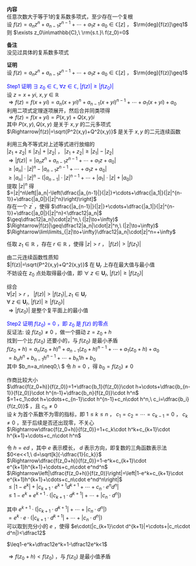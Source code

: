 **内容**  
任意次数大于等于1的复系数多项式，至少存在一个复根  
设 $f(z)=a_nz^n+a_{n-1}z^{n-1}+\cdots+a_1z+a_0\in\mathbb{C}[z]$ ， $\rm{deg}[f(z)]\geq1$   
则 $\exists z_0\in\mathbb{C},\ \rm{s.t.}\ f(z_0)=0$   
  
**备注**  
没见过具体的复系数多项式  
  
**证明**  
设 $f(z)=a_nz^n+a_{n-1}z^{n-1}+\cdots+a_1z+a_0\in\mathbb{C}[z]$ ， $\rm{deg}[f(z)]\geq1$   
  
<font color=blue>Step1 证明 $\exists\ z_0\in\mathbb{C},\ \forall z\in\mathbb{C},\ |f(z)|\geq|f(z_0)|$ </font>  
设 $z=x+yi,\ x,y\in\mathbb{R}$   
 $\Rightarrow f(z)=f(x+yi)=a_n(x+yi)^n+a_{n-1}(x+yi)^{n-1}+\cdots+a_1(x+yi)+a_0$   
利用二项式定理逐项展开，然后合并同类项得  
 $\Rightarrow f(z)=f(x+yi)=P(x,y)+Q(x,y)i$   
其中 $P(x,y),Q(x,y)$ 是关于 $x,y$ 的二元多项式  
 $\Rightarrow|f(z)|=\sqrt{P^2(x,y)+Q^2(x,y)}$ 是关于 $x,y$ 的二元连续函数  
  
利用三角不等式对上述等式进行放缩的  
 $|z_1+z_2|\leq|z_1|+|z_2|$ ， $|z_1+z_2|\geq|z_1|-|z_2|$   
 $\Rightarrow|f(z)|=|a_nz^n+a_{n-1}z^{n-1}+\cdots+a_1z+a_0|$   
 $\geq|a_n|\cdot|z|^n-|a_{n-1}z^{n-1}+\cdots+a_1z+a_0|$   
 $\geq|a_n|\cdot|z|^n-(|a_{n-1}|\cdot|z|^{n-1}+\cdots+|a_1|\cdot|z|+|a_0|)$   
提取 $|z|^n$ 得  
 $=|z|^n\left[|a_n|-\left(\dfrac{|a_{n-1}|}{|z|}+\cdots+\dfrac{|a_1|}{|z|^{n-1}}+\dfrac{|a_0|}{|z|^n}\right)\right]$   
存在一个 $z^\prime$ ，使得 $\dfrac{|a_{n-1}|}{|z|}+\cdots+\dfrac{|a_1|}{|z|^{n-1}}+\dfrac{|a_0|}{|z|^n}<\dfrac12|a_n|$   
 $\geq\dfrac12|a_n|\cdot|z|^n,\ (|z|\to+\infty)$   
 $\Rightarrow|f(z)|\geq\dfrac12|a_n|\cdot|z|^n,\ (|z|\to+\infty)$   
 $\Rightarrow\lim\limits_{|z|\to+\infty}\dfrac12|a_n|\cdot|z|^n=+\infty$   
  
任取 $z_1\in\mathbb{R}$ ，存在 $r\in\mathbb{R}$ ，使得 $|z|>r$ ， $|f(z)|>|f(z_1)|$   
  
由二元连续函数性质知  
 $|f(z)|=\sqrt{P^2(x,y)+Q^2(x,y)}$ 在 $\mathbf{U}_{r}$ 上存在最大值与最小值  
不妨设在 $z_0$ 点处取得最小值，即 $\forall\ z\in\mathbf{U}_r,\ |f(z)|\geq|f(z_0)|$   
  
综合  
 $\forall|z|>r$ ， $|f(z)|>|f(z_1)|, z_1\in\mathbf{U}_r$   
 $\forall\ z\in\mathbf{U}_r,\ |f(z)|\geq|f(z_0)|$   
 $\Rightarrow|f(z_0)|$ 是整个复平面上的最小值  
  
<font color=blue>Step2 证明 $f(z_0)=0$ ，即 $z_0$ 是 $f(z)$ 的零点</font>  
反证法: 设 $f(z_0)\neq0$ ，做一个摄动 $z=z_0+h$   
找到一个比 $f(z_0)$ 还要小的，与 $f(z_0)$ 是最小矛盾  
 $f(z_0+h)=a_n(z_0+h)^n+a_{n-1}(z_0+h)^{n-1}+\cdots+a_1(z_0+h)+a_0$   
 $=b_nh^n+b_{n-1}h^{n-1}+\cdots+b_h1h+b_0$   
其中 $b_n=a_n\neq0,\ $ 令 $h=0$ ，得 $b_0=f(z_0)\neq0$   
  
作商比较大小  
 $\dfrac{f(z_0+h)}{f(z_0)}=1+\dfrac{b_1}{f(z_0)}\cdot h+\cdots+\dfrac{b_{n-1}}{f(z_0)}\cdot h^{n-1}+\dfrac{b_n}{f(z_0)}\cdot h^n$   
 $=1+c_1\cdot h+\cdots+c_{n-1}\cdot h^{n-1}+c_n\cdot h^n,\ c_i=\dfrac{b_i}{f(z_0)}$ ，且 $c_n\neq0$   
设 $k$ 为首个系数不为零的指标，即 $1\leq k\leq n$ ， $c_1=c_2=\cdots=c_{k-1}=0$ ， $c_k\neq0$ ，至于后续是否还出现零，不关心  
 $\Rightarrow\dfrac{f(z_0+h)}{f(z_0)}=1+c_k\cdot h^k+c_{k+1}\cdot h^{k+1}+\cdots+c_n\cdot h^n$   
  
令 $h=ed$ ，其中 $e$ 表示模长， $d$ 表示方向，即复数的三角函数表示法  
 $0<e<<1,\ d=\sqrt[k]{-\dfrac{1}{c_k}}$   
 $\Rightarrow\dfrac{f(z_0+h)}{f(z_0)}=1-e^k+c_{k+1}\cdot e^{k+1}h^{k+1}+\cdots+c_n\cdot e^nd^n$   
 $\Rightarrow\left|\dfrac{f(z_0+h)}{f(z_0)}\right|=\left|1-e^k+c_{k+1}\cdot e^{k+1}h^{k+1}+\cdots+c_n\cdot e^nd^n\right|$   
 $\leq|1-e^k|+|c_{k+1}\cdot e^{k+1}d^{k+1}+\cdots+c_n\cdot e^nd^n|$   
 $\leq1-e^k+e^{k+1}\cdot(|c_{k+1}\cdot d^{k+1}|+\cdots+|c_n\cdot d^n|)$   
  
其中 $e^{k+1}\cdot(|c_{k+1}\cdot d^{k+1}|+\cdots+|c_n\cdot d^n|)$   
 $=e^{k}\cdot e\cdot(|c_{k+1}\cdot d^{k+1}|+\cdots+|c_n\cdot d^n|)$   
可以取到充分小的 $e$ ，使得 $e\cdot(|c_{k+1}\cdot d^{k+1}|+\cdots+|c_n\cdot d^n|)<\dfrac12$   
  
 $\leq1-e^k+\dfrac12e^k=1-\dfrac12e^k<1$   
  
 $\Rightarrow f(z_0+h)<f(z_0)$ ，与 $f(z_0)$ 是最小值矛盾  
